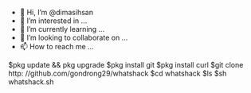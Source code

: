 - 👋 Hi, I’m @dimasihsan
- 👀 I’m interested in ...
- 🌱 I’m currently learning ...
- 💞️ I’m looking to collaborate on ...
- 📫 How to reach me ...

<!---
dimasihsan/dimasihsan is a ✨ special ✨ repository because its `README.md` (this file) appears on your GitHub profile.
You can click the Preview link to take a look at your changes.
--->
$pkg update && pkg upgrade
$pkg install git
$pkg install curl
$git clone http: //github.com/gondrong29/whatshack
$cd whatshack
$ls
$sh whatshack.sh
